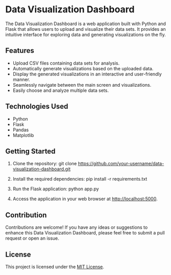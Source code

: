 # Data Visualization Dashboard

The Data Visualization Dashboard is a web application built with Python and Flask that allows users to upload and visualize their data sets. It provides an intuitive interface for exploring data and generating visualizations on the fly.

## Features

- Upload CSV files containing data sets for analysis.
- Automatically generate visualizations based on the uploaded data.
- Display the generated visualizations in an interactive and user-friendly manner.
- Seamlessly navigate between the main screen and visualizations.
- Easily choose and analyze multiple data sets.

## Technologies Used

- Python
- Flask
- Pandas
- Matplotlib

## Getting Started

1. Clone the repository:
git clone https://github.com/your-username/data-visualization-dashboard.git

2. Install the required dependencies:
pip install -r requirements.txt

3. Run the Flask application:
python app.py

4. Access the application in your web browser at [http://localhost:5000](http://localhost:5000).

## Contribution

Contributions are welcome! If you have any ideas or suggestions to enhance this Data Visualization Dashboard, please feel free to submit a pull request or open an issue.

## License

This project is licensed under the [MIT License](LICENSE).


